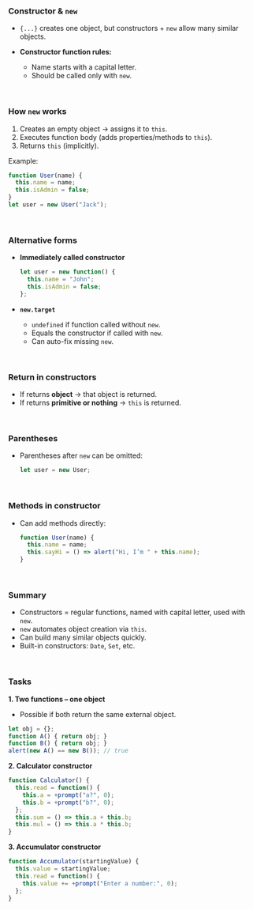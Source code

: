 
### Constructor & `new`

* `{...}` creates one object, but constructors + `new` allow many similar objects.
* **Constructor function rules:**

  * Name starts with a capital letter.
  * Should be called only with `new`.

<br>

### How `new` works

1. Creates an empty object → assigns it to `this`.
2. Executes function body (adds properties/methods to `this`).
3. Returns `this` (implicitly).

Example:

```js
function User(name) {
  this.name = name;
  this.isAdmin = false;
}
let user = new User("Jack");
```

<br>

### Alternative forms

* **Immediately called constructor**

  ```js
  let user = new function() {
    this.name = "John";
    this.isAdmin = false;
  };
  ```
* **`new.target`**

  * `undefined` if function called without `new`.
  * Equals the constructor if called with `new`.
  * Can auto-fix missing `new`.

<br>

### Return in constructors

* If returns **object** → that object is returned.
* If returns **primitive or nothing** → `this` is returned.

<br>

### Parentheses

* Parentheses after `new` can be omitted:

  ```js
  let user = new User;
  ```

<br>

### Methods in constructor

* Can add methods directly:

  ```js
  function User(name) {
    this.name = name;
    this.sayHi = () => alert("Hi, I’m " + this.name);
  }
  ```

<br>

### Summary

* Constructors = regular functions, named with capital letter, used with `new`.
* `new` automates object creation via `this`.
* Can build many similar objects quickly.
* Built-in constructors: `Date`, `Set`, etc.

<br>

### Tasks

**1. Two functions – one object**

* Possible if both return the same external object.

```js
let obj = {};
function A() { return obj; }
function B() { return obj; }
alert(new A() == new B()); // true
```

**2. Calculator constructor**

```js
function Calculator() {
  this.read = function() {
    this.a = +prompt("a?", 0);
    this.b = +prompt("b?", 0);
  };
  this.sum = () => this.a + this.b;
  this.mul = () => this.a * this.b;
}
```

**3. Accumulator constructor**

```js
function Accumulator(startingValue) {
  this.value = startingValue;
  this.read = function() {
    this.value += +prompt("Enter a number:", 0);
  };
}
```